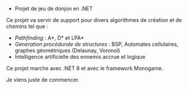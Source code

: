 * Projet de jeu de donjon en .NET

Ce projet va servir de support pour divers algorithmes de création et de chemins tel que :

- *Pathfinding* : A*, D* et LPA*
- *Génération procédurale de structures* : BSP, Automates cellulaires, graphes géométriques (Delaunay, Voronoï)
- Intelligence artificielle des ennemis accrue et logique

Ce projet marche avec .NET 8 et avec le framework Monogame.

Je viens juste de commencer.
